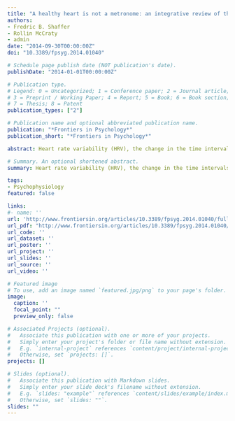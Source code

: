 ```yaml
---
title: "A healthy heart is not a metronome: an integrative review of the heart’s anatomy and heart rate variability"
authors:
- Fredric B. Shaffer
- Rollin McCraty
- admin
date: "2014-09-30T00:00:00Z"
doi: "10.3389/fpsyg.2014.01040"

# Schedule page publish date (NOT publication's date).
publishDate: "2014-01-01T00:00:00Z"

# Publication type.
# Legend: 0 = Uncategorized; 1 = Conference paper; 2 = Journal article;
# 3 = Preprint / Working Paper; 4 = Report; 5 = Book; 6 = Book section;
# 7 = Thesis; 8 = Patent
publication_types: ["2"]

# Publication name and optional abbreviated publication name.
publication: "*Frontiers in Psychology*"
publication_short: "*Frontiers in Psychology*"

abstract: Heart rate variability (HRV), the change in the time intervals between adjacent heartbeats, is an emergent property of interdependent regulatory systems that operate on different time scales to adapt to challenges and achieve optimal performance. This article brieﬂy reviews neural regulation of the heart, and its basic anatomy, the cardiac cycle, and the sinoatrial and atrioventricular pacemakers. The cardiovascular regulation center in the medulla integrates sensory information and input from higher brain centers, and afferent cardiovascular system inputs to adjust heart rate and blood pressure via sympathetic and parasympathetic efferent pathways. This article reviews sympathetic and parasympathetic inﬂuences on the heart, and examines the interpretation of HRV and the association between reduced HRV, risk of disease and mortality, and the loss of regulatory capacity. This article also discusses the intrinsic cardiac nervous system and the heart-brain connection, through which afferent information can inﬂuence activity in the subcortical and frontocortical areas, and motor cortex. It also considers new perspectives on the putative underlying physiological mechanisms and properties of the ultra-low-frequency (ULF), very-low-frequency (VLF), low-frequency (LF), and high-frequency (HF) bands. Additionally, it reviews the most common time and frequency domain measurements as well as standardized data collection protocols. In its ﬁnal section, this article integrates Porges’ polyvagal theory, Thayer and colleagues’ neurovisceral integration model, Lehrer et al.’s resonance frequency model, and the Institute of HeartMath’s coherence model. The authors conclude that a coherent heart is not a metronome because its rhythms are characterized by both complexity and stability over longer time scales. Future research should expand understanding of how the heart and its intrinsic nervous system inﬂuence the brain.

# Summary. An optional shortened abstract.
summary: Heart rate variability (HRV), the change in the time intervals between adjacent heartbeats, is an emergent property of interdependent regulatory systems that operate on different time scales to adapt to challenges and achieve optimal performance. This article brieﬂy reviews neural regulation of the heart, and its basic anatomy, the cardiac cycle, and the sinoatrial and atrioventricular pacemakers. The cardiovascular regulation center in the medulla integrates sensory information and input from higher brain centers, and afferent cardiovascular system inputs to adjust heart rate and blood pressure via sympathetic and parasympathetic efferent pathways. This article reviews sympathetic and parasympathetic inﬂuences on the heart, and examines the interpretation of HRV and the association between reduced HRV, risk of disease and mortality, and the loss of regulatory capacity. This article also discusses the intrinsic cardiac nervous system and the heart-brain connection, through which afferent information can inﬂuence activity in the subcortical and frontocortical areas, and motor cortex. It also considers new perspectives on the putative underlying physiological mechanisms and properties of the ultra-low-frequency (ULF), very-low-frequency (VLF), low-frequency (LF), and high-frequency (HF) bands. Additionally, it reviews the most common time and frequency domain measurements as well as standardized data collection protocols. In its ﬁnal section, this article integrates Porges’ polyvagal theory, Thayer and colleagues’ neurovisceral integration model, Lehrer et al.’s resonance frequency model, and the Institute of HeartMath’s coherence model. The authors conclude that a coherent heart is not a metronome because its rhythms are characterized by both complexity and stability over longer time scales. Future research should expand understanding of how the heart and its intrinsic nervous system inﬂuence the brain.

tags:
- Psychophysiology
featured: false

links:
#- name: ''
url: 'http://www.frontiersin.org/articles/10.3389/fpsyg.2014.01040/full'
url_pdf: "http://www.frontiersin.org/articles/10.3389/fpsyg.2014.01040/pdf"
url_code: ''
url_dataset: ''
url_poster: ''
url_project: ''
url_slides: ''
url_source: ''
url_video: ''

# Featured image
# To use, add an image named `featured.jpg/png` to your page's folder. 
image:
  caption: ''
  focal_point: ""
  preview_only: false

# Associated Projects (optional).
#   Associate this publication with one or more of your projects.
#   Simply enter your project's folder or file name without extension.
#   E.g. `internal-project` references `content/project/internal-project/index.md`.
#   Otherwise, set `projects: []`.
projects: []

# Slides (optional).
#   Associate this publication with Markdown slides.
#   Simply enter your slide deck's filename without extension.
#   E.g. `slides: "example"` references `content/slides/example/index.md`.
#   Otherwise, set `slides: ""`.
slides: ""
---
```


